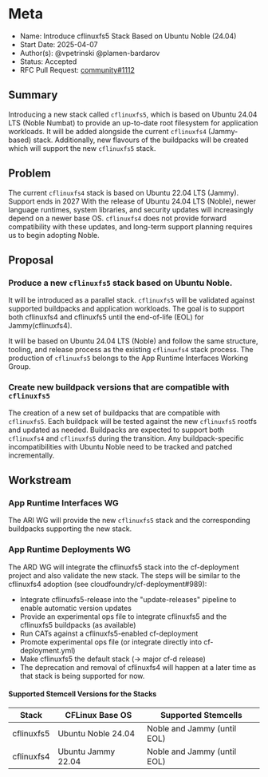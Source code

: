 # Meta
[meta]: #meta
- Name: Introduce cflinuxfs5 Stack Based on Ubuntu Noble (24.04)
- Start Date: 2025-04-07
- Author(s): @vpetrinski @plamen-bardarov
- Status: Accepted
- RFC Pull Request: [community#1112](https://github.com/cloudfoundry/community/pull/1112)

## Summary

Introducing a new stack called `cflinuxfs5`, which is based on Ubuntu 24.04 LTS (Noble Numbat) to provide an up-to-date root filesystem for application workloads. It will be added alongside the current `cflinuxfs4` (Jammy-based) stack. Additionally, new flavours of the buildpacks will be created which will support the new `cflinuxfs5` stack.

## Problem

The current `cflinuxfs4` stack is based on Ubuntu 22.04 LTS (Jammy). Support ends in 2027
With the release of Ubuntu 24.04 LTS (Noble), newer language runtimes, system libraries, and security updates will increasingly depend on a newer base OS.
`cflinuxfs4` does not provide forward compatibility with these updates, and long-term support planning requires us to begin adopting Noble.

## Proposal

### Produce a new `cflinuxfs5` stack based on Ubuntu Noble.
It will be introduced as a parallel stack. `cflinuxfs5` will be validated against supported buildpacks and application workloads.
The goal is to support both cflinuxfs4 and cflinuxfs5 until the end-of-life (EOL) for Jammy(cflinuxfs4).

It will be based on Ubuntu 24.04 LTS (Noble) and follow the same structure, tooling, and release process as the existing `cflinuxfs4` stack process. The production of `cflinuxfs5` belongs to the App Runtime Interfaces Working Group.

### Create new buildpack versions that are compatible with `cflinuxfs5`
The creation of a new set of buildpacks that are compatible with `cflinuxfs5`. Each buildpack will be tested against the new `cflinuxfs5` rootfs and updated as needed.
Buildpacks are expected to support both `cflinuxfs4` and `cflinuxfs5` during the transition.
Any buildpack-specific incompatibilities with Ubuntu Noble need to be tracked and patched incrementally.

## Workstream 
### App Runtime Interfaces WG
The ARI WG will provide the new `cflinuxfs5` stack and the corresponding buildpacks supporting the new stack. 

### App Runtime Deployments WG
The ARD WG will integrate the cflinuxfs5 stack into the cf-deployment project and also validate the new stack. The steps will be similar to the cflinuxfs4 adoption (see cloudfoundry/cf-deployment#989):

- Integrate cflinuxfs5-release into the "update-releases" pipeline to enable automatic version updates
- Provide an experimental ops file to integrate cflinuxfs5 and the cflinuxfs5 buildpacks (as available)
- Run CATs against a cflinuxfs5-enabled cf-deployment
- Promote experimental ops file (or integrate directly into cf-deployment.yml)
- Make cflinuxfs5 the default stack (-> major cf-d release)
- The deprecation and removal of cflinuxfs4 will happen at a later time as that stack is being supported for now.

#### Supported Stemcell Versions for the Stacks

| Stack       | CFLinux Base OS     | Supported Stemcells         |
|-------------|---------------------|------------------------------|
| cflinuxfs5  | Ubuntu Noble 24.04  | Noble and Jammy (until EOL) |
| cflinuxfs4  | Ubuntu Jammy 22.04  | Noble and Jammy (until EOL) |
